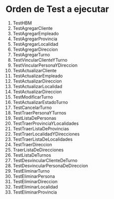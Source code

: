 # Orden de Test a ejecutar

1. TestHBM
1. TestAgregarCliente
1. TestAgregarEmpleado
1. TestAgregarProvincia
1. TestAgregarLocalidad
1. TestAgregarDireccion
1. TestAgregarTurno
1. TestVincularClienteYTurno
1. TestVincularPersonaYDireccion
1. TestActualizarCliente
1. TestActualizarEmpleado
1. TestActualizarDireccion
1. TestActualizarLocalidad
1. TestActualizarDireccion
1. TestModificarTurno
1. TestActualizarEstadoTurno
1. TestCancelarTurno
1. TestTraerPersonaYTurnos
1. TestListaDePersonas
1. TestTraerProvinciaYLocalidades
1. TestTraerListaDeProvincias
1. TestTraerLocalidadYDirecciones
1. TestTraerListaDeLocalidades
1. TestTraerDireccion
1. TraerListaDeDirecciones
1. TestListaDeTurnos
1. TestDesvincularClienteDeTurno
1. TestDesvincularPersonaDeDireccion
1. TestEliminarTurno
1. TestEliminarPersona
1. TestEliminarDireccion
1. TestEliminarLocalidad
1. TestEliminarProvincia


